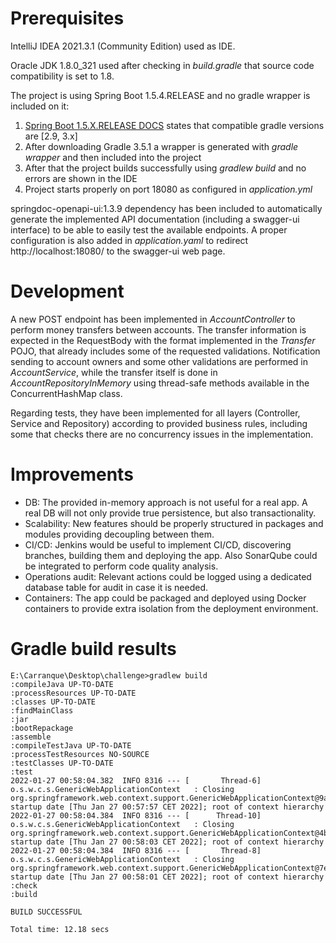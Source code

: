 # Prerequisites

IntelliJ IDEA 2021.3.1 (Community Edition) used as IDE.

Oracle JDK 1.8.0_321 used after checking in _build.gradle_ that source code compatibility is set to 1.8.

The project is using Spring Boot 1.5.4.RELEASE and no gradle wrapper is included on it:
1. [Spring Boot 1.5.X.RELEASE DOCS](https://docs.spring.io/spring-boot/docs/1.5.x/reference/htmlsingle/#getting-started-system-requirements) states that compatible gradle versions are [2.9, 3.x]
2. After downloading Gradle 3.5.1 a wrapper is generated with _gradle wrapper_ and then included into the project
3. After that the project builds successfully using _gradlew build_ and no errors are shown in the IDE
4. Project starts properly on port 18080 as configured in _application.yml_

springdoc-openapi-ui:1.3.9 dependency has been included to automatically generate the implemented API documentation (including a swagger-ui interface) to be able to easily test the available endpoints. A proper configuration is also added in _application.yaml_ to redirect http://localhost:18080/ to the swagger-ui web page.

# Development

A new POST endpoint has been implemented in _AccountController_ to perform money transfers between accounts. The transfer information is expected in the RequestBody with the format implemented in the _Transfer_ POJO, that already includes some of the requested validations. Notification sending to account owners and some other validations are performed in _AccountService_, while the transfer itself is done in _AccountRepositoryInMemory_ using thread-safe methods available in the ConcurrentHashMap class.

Regarding tests, they have been implemented for all layers (Controller, Service and Repository) according to provided business rules, including some that checks there are no concurrency issues in the implementation.

# Improvements

- DB: The provided in-memory approach is not useful for a real app. A real DB will not only provide true persistence, but also transactionality.
- Scalability: New features should be properly structured in packages and modules providing decoupling between them.
- CI/CD: Jenkins would be useful to implement CI/CD, discovering branches, building them and deploying the app. Also SonarQube could be integrated to perform code quality analysis.
- Operations audit: Relevant actions could be logged using a dedicated database table for audit in case it is needed.
- Containers: The app could be packaged and deployed using Docker containers to provide extra isolation from the deployment environment.

# Gradle build results
```
E:\Carranque\Desktop\challenge>gradlew build
:compileJava UP-TO-DATE
:processResources UP-TO-DATE
:classes UP-TO-DATE
:findMainClass
:jar
:bootRepackage
:assemble
:compileTestJava UP-TO-DATE
:processTestResources NO-SOURCE
:testClasses UP-TO-DATE
:test
2022-01-27 00:58:04.382  INFO 8316 --- [       Thread-6] o.s.w.c.s.GenericWebApplicationContext   : Closing org.springframework.web.context.support.GenericWebApplicationContext@9acca55: startup date [Thu Jan 27 00:57:57 CET 2022]; root of context hierarchy
2022-01-27 00:58:04.384  INFO 8316 --- [      Thread-10] o.s.w.c.s.GenericWebApplicationContext   : Closing org.springframework.web.context.support.GenericWebApplicationContext@4b407099: startup date [Thu Jan 27 00:58:03 CET 2022]; root of context hierarchy
2022-01-27 00:58:04.384  INFO 8316 --- [       Thread-8] o.s.w.c.s.GenericWebApplicationContext   : Closing org.springframework.web.context.support.GenericWebApplicationContext@7e54857e: startup date [Thu Jan 27 00:58:01 CET 2022]; root of context hierarchy
:check
:build

BUILD SUCCESSFUL

Total time: 12.18 secs
```

